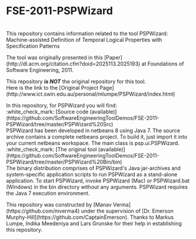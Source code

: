 # FSE-2011-PSPWizard
<br>
This repository contains information related to the tool PSPWizard: Machine-assisted Definition of Temporal Logical Properties with Specification Patterns
<p>
The tool was originally presented in this [Paper](http://dl.acm.org/citation.cfm?doid=2025113.2025193) at Foundations of Software Engineering, 2011.
<p>
This repository <b><i>is NOT</b></i> the original repository for this tool.<br>
Here is the link to the [Original Project Page](http://www.ict.swin.edu.au/personal/mlumpe/PSPWizard/index.html)
<p>
In this repository, for PSPWizard you will find:<br>
:white_check_mark: [Source code (available)](https://github.com/SoftwareEngineeringToolDemos/FSE-2011-PSPWizard/tree/master/PSPWizard%20Src)<br>
PSPWizard has been developed in netbeans 8 using Java 7. The source archive contains a complete netbeans project. To build it, just import it into your current netbeans workspace. The main class is psp.ui.PSPWizard.
<br>
:white_check_mark: [The original tool (available)](https://github.com/SoftwareEngineeringToolDemos/FSE-2011-PSPWizard/tree/master/PSPWizard%20Bin/bin)
<br>
The binary distribution comprises of PSPWizard's Java jar-archives and system-specific application scripts to run PSPWizard as a stand-alone application. To start PSPWizard, invoke PSPWizard (Mac) or PSPWizard.bat (Windows) in the bin directory without any arguments. PSPWizard requires the Java 7 execution environment.
<p>
This repository was constructed by [Manav Verma](https://github.com/mverma4) under the supervision of [Dr. Emerson Murphy-Hill](https://github.com/CaptainEmerson). Thanks to Markus Lumpe, Indika Meedeniya and Lars Grunske for their help in establishing this repository.

